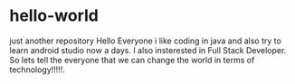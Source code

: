 # hello-world
just another repository
Hello Everyone i like coding in java and also try to learn android studio now a days. I also insterested in Full Stack Developer. 
So lets tell the everyone that we can change the world in terms of technology!!!!!.
